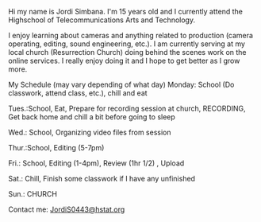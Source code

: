 Hi my name is Jordi Simbana. I'm 15 years old and I currently attend the Highschool of Telecommunications Arts and Technology. 

I enjoy learning about cameras and anything related to production (camera operating, editing, sound engineering, etc.). I am currently serving at my local church (Resurrection Church) 
doing behind the scenes work on the online services. I really enjoy doing it and I hope to get better as I grow more. 

My Schedule (may vary depending of what day)
Monday: School (Do classwork, attend class, etc.), chill and eat

Tues.:School, Eat,  Prepare for recording session at church, RECORDING, Get back home and chill a bit before going to sleep

Wed.: School, Organizing video files from session

Thur.:School, Editing (5-7pm)

Fri.: School, Editing (1-4pm), Review (1hr 1/2) , Upload

Sat.: Chill, Finish some classwork if I have any unfinished

Sun.: CHURCH


Contact me: JordiS0443@hstat.org
